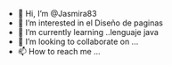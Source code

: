 - 👋 Hi, I’m @Jasmira83
- 👀 I’m interested in  el  Diseño de paginas
- 🌱 I’m currently learning ..lenguaje java 
- 💞️ I’m looking to collaborate on ...
- 📫 How to reach me ...

<!---
Jasmira83/Jasmira83 is a ✨ special ✨ repository because its `README.md` (this file) appears on your GitHub profile.
You can click the Preview link to take a look at your changes.
--->

